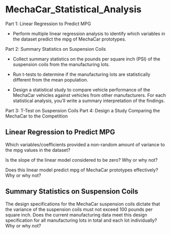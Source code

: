 # MechaCar_Statistical_Analysis

Part 1: Linear Regression to Predict MPG
- Perform multiple linear regression analysis to identify which variables in the dataset predict the mpg of MechaCar prototypes.

Part 2: Summary Statistics on Suspension Coils
- Collect summary statistics on the pounds per square inch (PSI) of the suspension coils from the manufacturing lots.

- Run t-tests to determine if the manufacturing lots are statistically different from the mean population.
- Design a statistical study to compare vehicle performance of the MechaCar vehicles against vehicles from other manufacturers. For each statistical analysis, you’ll write a summary interpretation of the findings.

Part 3: T-Test on Suspension Coils
Part 4: Design a Study Comparing the MechaCar to the Competition


## Linear Regression to Predict MPG

Which variables/coefficients provided a non-random amount of variance to the mpg values in the dataset?

Is the slope of the linear model considered to be zero? Why or why not?

Does this linear model predict mpg of MechaCar prototypes effectively? Why or why not?

## Summary Statistics on Suspension Coils
The design specifications for the MechaCar suspension coils dictate that the variance of the suspension coils must not exceed 100 pounds per square inch. Does the current manufacturing data meet this design specification for all manufacturing lots in total and each lot individually? Why or why not?